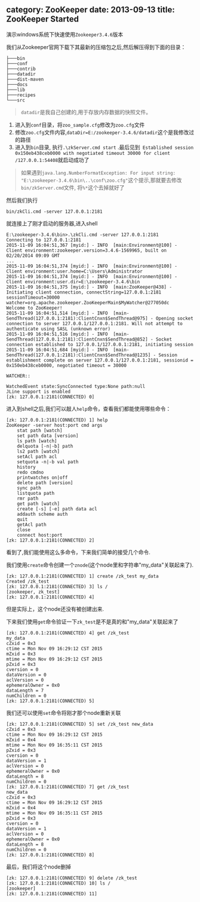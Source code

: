 category: ZooKeeper
date: 2013-09-13
title: ZooKeeper Started
---
演示windows系统下快速使用`Zookeeper3.4.6`版本

我们从Zookeeper官网下载下其最新的压缩包之后,然后解压得到下面的目录：
```
├───bin
├───conf
├───contrib
├───datadir
├───dist-maven
├───docs
├───lib
├───recipes
└───src
```
> `datadir`是我自己创建的,用于存放内存数据的快照文件。

1. 进入到`conf`目录，将`zoo_sample.cfg`修改为`zoo.cfg`文件
2. 修改`zoo.cfg`文件内容,`dataDir=E:/zookeeper-3.4.6/datadir`这个是我修改过的路径
3. 进入到`bin`目录, 执行`.\zkServer.cmd start` .最后见到` Established session 0x150eb438ceb0000 with negotiated timeout 30000 for client /127.0.0.1:54408`就启动成功了

> 如果遇到`java.lang.NumberFormatException: For input string: "E:\zookeeper-3.4.6\bin\..\conf\zoo.cfg"`这个提示,那就要去修改`bin/zkServer.cmd`文件, 将`%*`这个去掉就好了

然后我们执行
```
bin/zkCli.cmd -server 127.0.0.1:2181
```
就连接上了刚才启动的服务器,进入shell
```
E:\zookeeper-3.4.6\bin>.\zkCli.cmd -server 127.0.0.1:2181
Connecting to 127.0.0.1:2181
2015-11-09 16:04:51,367 [myid:] - INFO  [main:Environment@100] - Client environment:zookeeper.version=3.4.6-1569965, built on 02/20/2014 09:09 GMT
...
2015-11-09 16:04:51,374 [myid:] - INFO  [main:Environment@100] - Client environment:user.home=C:\Users\Administrator
2015-11-09 16:04:51,374 [myid:] - INFO  [main:Environment@100] - Client environment:user.dir=E:\zookeeper-3.4.6\bin
2015-11-09 16:04:51,375 [myid:] - INFO  [main:ZooKeeper@438] - Initiating client connection, connectString=127.0.0.1:2181 sessionTimeout=30000 watcher=org.apache.zookeeper.ZooKeeperMain$MyWatcher@277050dc
Welcome to ZooKeeper!
2015-11-09 16:04:51,514 [myid:] - INFO  [main-SendThread(127.0.0.1:2181):ClientCnxn$SendThread@975] - Opening socket connection to server 127.0.0.1/127.0.0.1:2181. Will not attempt to authenticate using SASL (unknown error)
2015-11-09 16:04:51,516 [myid:] - INFO  [main-SendThread(127.0.0.1:2181):ClientCnxn$SendThread@852] - Socket connection established to 127.0.0.1/127.0.0.1:2181, initiating session
2015-11-09 16:04:51,684 [myid:] - INFO  [main-SendThread(127.0.0.1:2181):ClientCnxn$SendThread@1235] - Session establishment complete on server 127.0.0.1/127.0.0.1:2181, sessionid = 0x150eb438ceb0000, negotiated timeout = 30000

WATCHER::

WatchedEvent state:SyncConnected type:None path:null
JLine support is enabled
[zk: 127.0.0.1:2181(CONNECTED) 0]
```

进入到shell之后,我们可以敲人`help`命令，查看我们都能使用哪些命令：
```
[zk: 127.0.0.1:2181(CONNECTED) 1] help
ZooKeeper -server host:port cmd args
	stat path [watch]
	set path data [version]
	ls path [watch]
	delquota [-n|-b] path
	ls2 path [watch]
	setAcl path acl
	setquota -n|-b val path
	history
	redo cmdno
	printwatches on|off
	delete path [version]
	sync path
	listquota path
	rmr path
	get path [watch]
	create [-s] [-e] path data acl
	addauth scheme auth
	quit
	getAcl path
	close
	connect host:port
[zk: 127.0.0.1:2181(CONNECTED) 2]
```
看到了,我们能使用这么多命令，下来我们简单的接受几个命令.

我们使用`create`命令创建一个`znode`(这个node里和字符串"my_data"关联起来了).
```
[zk: 127.0.0.1:2181(CONNECTED) 1] create /zk_test my_data
Created /zk_test
[zk: 127.0.0.1:2181(CONNECTED) 3] ls /
[zookeeper, zk_test]
[zk: 127.0.0.1:2181(CONNECTED) 4]
```
但是实际上，这个node还没有被创建出来.

下来我们使用`get`命令验证一下`zk_test`是不是真的和"my_data"关联起来了
```
[zk: 127.0.0.1:2181(CONNECTED) 4] get /zk_test
my_data
cZxid = 0x3
ctime = Mon Nov 09 16:29:12 CST 2015
mZxid = 0x3
mtime = Mon Nov 09 16:29:12 CST 2015
pZxid = 0x3
cversion = 0
dataVersion = 0
aclVersion = 0
ephemeralOwner = 0x0
dataLength = 7
numChildren = 0
[zk: 127.0.0.1:2181(CONNECTED) 5]
```

我们还可以使用`set`命令将刚才那个node重新关联
```
[zk: 127.0.0.1:2181(CONNECTED) 5] set /zk_test new_data
cZxid = 0x3
ctime = Mon Nov 09 16:29:12 CST 2015
mZxid = 0x4
mtime = Mon Nov 09 16:35:11 CST 2015
pZxid = 0x3
cversion = 0
dataVersion = 1
aclVersion = 0
ephemeralOwner = 0x0
dataLength = 8
numChildren = 0
[zk: 127.0.0.1:2181(CONNECTED) 7] get /zk_test
new_data
cZxid = 0x3
ctime = Mon Nov 09 16:29:12 CST 2015
mZxid = 0x4
mtime = Mon Nov 09 16:35:11 CST 2015
pZxid = 0x3
cversion = 0
dataVersion = 1
aclVersion = 0
ephemeralOwner = 0x0
dataLength = 8
numChildren = 0
[zk: 127.0.0.1:2181(CONNECTED) 8]
```

最后，我们将这个node删掉
```
[zk: 127.0.0.1:2181(CONNECTED) 9] delete /zk_test
[zk: 127.0.0.1:2181(CONNECTED) 10] ls /
[zookeeper]
[zk: 127.0.0.1:2181(CONNECTED) 11]
```
